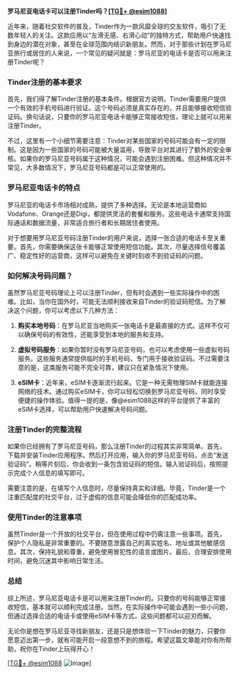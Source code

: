 **罗马尼亚电话卡可以注册Tinder吗？[[TG💪+ @esim1088](https://t.me/s/esim1088)]**

近年来，随着社交软件的普及，Tinder作为一款风靡全球的交友软件，吸引了无数年轻人的关注。这款应用以“左滑无感、右滑心动”的独特方式，帮助用户快速找到身边的潜在对象，甚至在全球范围内结识新朋友。然而，对于那些计划在罗马尼亚旅行或居住的人来说，一个常见的疑问就是：罗马尼亚的电话卡是否可以用来注册Tinder呢？

### Tinder注册的基本要求

首先，我们得了解Tinder注册的基本条件。根据官方说明，Tinder需要用户提供一个有效的手机号码进行验证。这个号码必须是真实存在的，并且能够接收短信验证码。换句话说，只要你的罗马尼亚电话卡能够正常接收短信，理论上就可以用来注册Tinder。

不过，这里有一个小细节需要注意：Tinder对某些国家的号码可能会有一定的限制。这是因为一些国家的号码可能被大量滥用，导致平台对其进行了额外的安全审核。如果你的罗马尼亚号码属于这种情况，可能会遇到注册困难。但这种情况并不常见，大多数情况下，罗马尼亚号码都是可以正常使用的。

### 罗马尼亚电话卡的特点

罗马尼亚的电话卡市场相对成熟，提供了多种选择。无论是本地运营商如Vodafone、Orange还是Digi，都提供灵活的套餐和服务。这些电话卡通常支持国际通话和数据流量，非常适合旅行者和长期居住者使用。

对于想要用罗马尼亚号码注册Tinder的用户来说，选择一张合适的电话卡至关重要。首先，你需要确保这张卡能够正常使用短信功能。其次，尽量选择信号覆盖广、稳定性好的运营商，这样可以避免在关键时刻收不到验证码的问题。

### 如何解决号码问题？

虽然罗马尼亚号码理论上可以注册Tinder，但有时会遇到一些实际操作中的困难。比如，当你在国外时，可能无法顺利接收来自Tinder的验证码短信。为了解决这个问题，你可以考虑以下几种方法：

1. **购买本地号码**：在罗马尼亚当地购买一张电话卡是最直接的方式。这样不仅可以确保号码的有效性，还能享受到本地的服务和支持。
   
2. **虚拟号码服务**：如果你暂时没有罗马尼亚号码，也可以考虑使用一些虚拟号码服务。这些服务通常提供临时的手机号码，专门用于接收验证码。不过需要注意的是，这类服务可能不完全可靠，建议只在紧急情况下使用。

3. **eSIM卡**：近年来，eSIM卡逐渐流行起来。它是一种无需物理SIM卡就能连接网络的技术。通过购买eSIM卡，你可以轻松切换到罗马尼亚号码，同时享受便捷的操作体验。值得一提的是，像@esim1088这样的平台提供了丰富的eSIM卡选择，可以帮助用户快速解决号码问题。

### 注册Tinder的完整流程

如果你已经拥有了罗马尼亚号码，那么注册Tinder的过程其实非常简单。首先，下载并安装Tinder应用程序。然后打开应用，输入你的罗马尼亚号码，点击“发送验证码”。稍等片刻后，你会收到一条包含验证码的短信。输入验证码后，按照提示完成个人信息的填写即可。

需要注意的是，在填写个人信息时，尽量保持真实和详细。毕竟，Tinder是一个注重匹配度的社交平台，过于虚假的信息可能会降低你的匹配成功率。

### 使用Tinder的注意事项

虽然Tinder是一个开放的社交平台，但在使用过程中仍需注意一些事项。首先，保护个人隐私是非常重要的。不要随意泄露自己的真实姓名、地址或其他敏感信息。其次，保持礼貌和尊重，避免使用冒犯性的语言或图片。最后，合理安排使用时间，避免沉迷其中影响日常生活。

### 总结

综上所述，罗马尼亚电话卡是可以用来注册Tinder的。只要你的号码能够正常接收短信，基本就可以顺利完成注册。当然，在实际操作中可能会遇到一些小问题，但通过选择合适的电话卡或使用eSIM卡等方式，这些问题都可以迎刃而解。

无论你是想在罗马尼亚寻找新朋友，还是只是想体验一下Tinder的魅力，只要你愿意迈出第一步，就有可能开启一段意想不到的旅程。希望这篇文章能对你有所帮助，祝你在Tinder上玩得开心！

[[TG💪+ @esim1088](https://t.me/s/esim1088) ![Image](https://i.postimg.cc/4NQfJmqS/Snipaste-2025-05-13-00-14-12.png)]